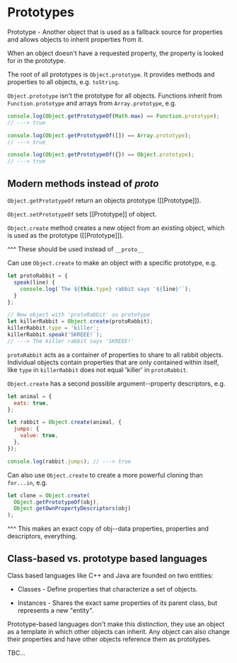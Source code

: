 # Prototypes

Prototype - Another object that is used as a fallback source for properties and allows objects to inherit properties from it.

When an object doesn't have a requested property, the property is looked for in the prototype.

The root of all prototypes is `Object.prototype`. It provides methods and properties to all objects, e.g. `toString`.

`Object.prototype` isn't the prototype for all objects. Functions inherit from `Function.prototype` and arrays from `Array.prototype`, e.g.

```js
console.log(Object.getPrototypeOf(Math.max) == Function.prototype);
// ---> true

console.log(Object.getPrototypeOf([]) == Array.prototype);
// ---> true

console.log(Object.getPrototypeOf({}) == Object.prototype);
// ---> true
```

## Modern methods instead of _proto_

`Object.getPrototypeOf` return an objects prototype ([[Prototype]]).

`Object.setPrototypeOf` sets [[Prototype]] of object.

`Object.create` method creates a new object from an existing object, which is used as the prototype ([[Prototype]]).

^^^ These should be used instead of `__proto__`

Can use `Object.create` to make an object with a specific prototype, e.g.

```js
let protoRabbit = {
  speak(line) {
    console.log(`The ${this.type} rabbit says '${line}'`);
  }
};

// New object with 'protoRabbit' as prototype
let killerRabbit = Object.create(protoRabbit);
killerRabbit.type = 'killer';
killerRabbit.speak('SKREEE!`);
// ---> The killer rabbit says 'SKREEE!'
```

`protoRabbit` acts as a container of properties to share to all rabbit objects. Individual objects contain properties that are only contained within itself, like `type` in `killerRabbit` does not equal 'killer' in `protoRabbit`.

`Object.create` has a second possible argument--property descriptors, e.g.

```js
let animal = {
  eats: true,
};

let rabbit = Object.create(animal, {
  jumps: {
    value: true,
  },
});

console.log(rabbit.jumps); // ---> true
```

Can also use `Object.create` to create a more powerful cloning than `for...in`, e.g.

```js
let clone = Object.create(
  Object.getPrototypeOf(obj),
  Object.getOwnPropertyDescriptors(obj)
);
```

^^^ This makes an exact copy of obj--data properties, properties and descriptors, everything.

## Class-based vs. prototype based languages

Class based languages like C++ and Java are founded on two entities:

- Classes - Define properties that characterize a set of objects.

- Instances - Shares the exact same properties of its parent class, but represents a new "entity".

Prototype-based languages don't make this distinction, they use an object as a template in which other objects can inherit. Any object can also change their properties and have other objects reference them as prototypes.

TBC...
